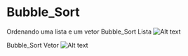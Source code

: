 # Bubble_Sort
Ordenando uma lista e um vetor
Bubble_Sort Lista
![Alt text](relative/path/to/img.jpg?raw=true "Title")

Bubble_Sort Vetor
![Alt text](relative/path/to/img.jpg?raw=true "Title")
